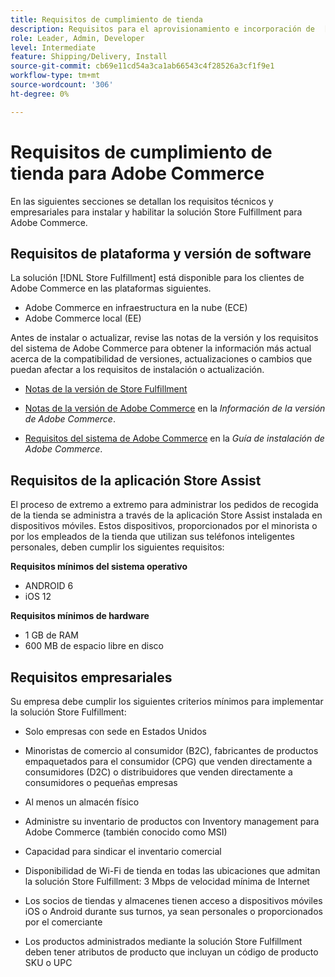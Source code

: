 ```yaml
---
title: Requisitos de cumplimiento de tienda
description: Requisitos para el aprovisionamiento e incorporación de  [!DNL Store Fulfillment solution].
role: Leader, Admin, Developer
level: Intermediate
feature: Shipping/Delivery, Install
source-git-commit: cb69e11cd54a3ca1ab66543c4f28526a3cf1f9e1
workflow-type: tm+mt
source-wordcount: '306'
ht-degree: 0%

---
```


# Requisitos de cumplimiento de tienda para Adobe Commerce

En las siguientes secciones se detallan los requisitos técnicos y empresariales para instalar y habilitar la solución Store Fulfillment para Adobe Commerce.

## Requisitos de plataforma y versión de software

La solución [!DNL Store Fulfillment] está disponible para los clientes de Adobe Commerce en las plataformas siguientes.

- Adobe Commerce en infraestructura en la nube (ECE)
- Adobe Commerce local (EE)

Antes de instalar o actualizar, revise las notas de la versión y los requisitos del sistema de Adobe Commerce para obtener la información más actual acerca de la compatibilidad de versiones, actualizaciones o cambios que puedan afectar a los requisitos de instalación o actualización.

- [Notas de la versión de Store Fulfillment](release-notes.md)

- [Notas de la versión de Adobe Commerce](https://experienceleague.adobe.com/docs/commerce-operations/release/versions.html?lang=es) en la *Información de la versión de Adobe Commerce*.

- [Requisitos del sistema de Adobe Commerce](https://experienceleague.adobe.com/docs/commerce-operations/installation-guide/system-requirements.html?lang=es) en la *Guía de instalación de Adobe Commerce*.


## Requisitos de la aplicación Store Assist

El proceso de extremo a extremo para administrar los pedidos de recogida de la tienda se administra a través de la aplicación Store Assist instalada en dispositivos móviles. Estos dispositivos, proporcionados por el minorista o por los empleados de la tienda que utilizan sus teléfonos inteligentes personales, deben cumplir los siguientes requisitos:

**Requisitos mínimos del sistema operativo**

- ANDROID 6
- iOS 12

**Requisitos mínimos de hardware**

- 1 GB de RAM
- 600 MB de espacio libre en disco

## Requisitos empresariales

Su empresa debe cumplir los siguientes criterios mínimos para implementar la solución Store Fulfillment:

- Solo empresas con sede en Estados Unidos

- Minoristas de comercio al consumidor (B2C), fabricantes de productos empaquetados para el consumidor (CPG) que venden directamente a consumidores (D2C) o distribuidores que venden directamente a consumidores o pequeñas empresas

- Al menos un almacén físico

- Administre su inventario de productos con Inventory management para Adobe Commerce (también conocido como MSI)

- Capacidad para sindicar el inventario comercial

- Disponibilidad de Wi-Fi de tienda en todas las ubicaciones que admitan la solución Store Fulfillment: 3 Mbps de velocidad mínima de Internet

- Los socios de tiendas y almacenes tienen acceso a dispositivos móviles iOS o Android durante sus turnos, ya sean personales o proporcionados por el comerciante

- Los productos administrados mediante la solución Store Fulfillment deben tener atributos de producto que incluyan un código de producto SKU o UPC
